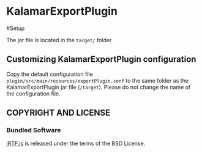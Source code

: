 # KalamarExportPlugin

#Setup

The jar file is located in the ```target/``` folder

## Customizing KalamarExportPlugin configuration

Copy the default  configuration file ```plugin/src/main/resources/exportPlugin.conf``` to the same  folder as the KalamarExportPlugin jar file  (```/target```). Please do not change the name of the configuration file.

## COPYRIGHT AND LICENSE

### Bundled Software

[jRTF.js](https://github.com/ullenboom/jrtf)
is released under the terms of the BSD License.
